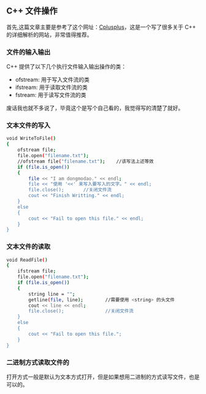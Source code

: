 ## C++ 文件操作

首先,这篇文章主要是参考了这个网址：[Cplusplus](http://www.cplusplus.com/reference/cstdio/FILE/?kw=FILE)，这是一个写了很多关于 C++ 的详细解析的网站，非常值得推荐。

### 文件的输入输出
C++ 提供了以下几个执行文件输入输出操作的类：
+ ofstream: 用于写入文件流的类 
+ ifstream: 用于读取文件流的类
+ fstream: 用于读写文件流的类

废话我也就不多说了，毕竟这个是写个自己看的，我觉得写的清楚了就好。

### 文本文件的写入
``` bash
void WriteToFile()
{
	ofstream file;
	file.open("filename.txt");
	//ofstream file("filename.txt");	//该写法上述等效
	if (file.is_open())
	{
		file << "I am dongmodao." << endl;
		file << "使用 '<<' 来写入要写入的文字。" << endl;
		file.close();		//关闭文件流
		cout << "Finish Writting." << endl;
	}
	else
	{
		cout << "Fail to open this file." << endl;
	}
}
```

### 文本文件的读取
``` bash
void ReadFile()
{
	ifstream file;
	file.open("filename.txt");
	if (file.is_open())
	{
		string line = "";
		getline(file, line);		//需要使用 <string> 的头文件
		cout << line << endl;
		file.close();				//关闭文件流
	}
	else
	{
		cout << "Fail to open this file.";
	}
}
```

### 二进制方式读取文件的
打开方式一般是默认为文本方式打开，但是如果想用二进制的方式读写文件，也是可以的。











